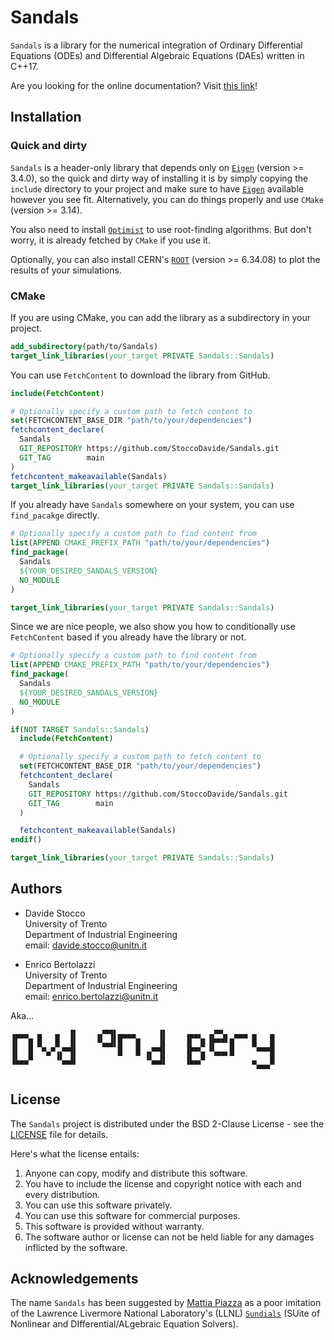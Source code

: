 # Sandals

`Sandals` is a library for the numerical integration of Ordinary Differential Equations (ODEs) and Differential Algebraic Equations (DAEs) written in C++17.

Are you looking for the online documentation? Visit [this link](https://stoccodavide.github.io/Sandals/)!

## Installation

### Quick and dirty

`Sandals` is a header-only library that depends only on [`Eigen`](https://eigen.tuxfamily.org/index.php?title=Main_Page) (version >= 3.4.0), so the quick and dirty way of installing it is by simply copying the `include` directory to your project and make sure to have [`Eigen`](https://eigen.tuxfamily.org/index.php?title=Main_Page) available however you see fit. Alternatively, you can do things properly and use `CMake` (version >= 3.14).

You also need to install [`Optimist`](https://stoccodavide.github.io/Optimist/) to use root-finding algorithms. But don't worry, it is already fetched by `CMake` if you use it.

Optionally, you can also install CERN's [`ROOT`](https://root.cern.ch) (version >= 6.34.08) to plot the results of your simulations.

### CMake

If you are using CMake, you can add the library as a subdirectory in your project.

```cmake
add_subdirectory(path/to/Sandals)
target_link_libraries(your_target PRIVATE Sandals::Sandals)
```

You can use `FetchContent` to download the library from GitHub.

```cmake
include(FetchContent)

# Optionally specify a custom path to fetch content to
set(FETCHCONTENT_BASE_DIR "path/to/your/dependencies")
fetchcontent_declare(
  Sandals
  GIT_REPOSITORY https://github.com/StoccoDavide/Sandals.git
  GIT_TAG        main
)
fetchcontent_makeavailable(Sandals)
target_link_libraries(your_target PRIVATE Sandals::Sandals)
```

If you already have `Sandals` somewhere on your system, you can use `find_pacakge` directly.

```cmake
# Optionally specify a custom path to find content from
list(APPEND CMAKE_PREFIX_PATH "path/to/your/dependencies")
find_package(
  Sandals
  ${YOUR_DESIRED_SANDALS_VERSION}
  NO_MODULE
)

target_link_libraries(your_target PRIVATE Sandals::Sandals)
```

Since we are nice people, we also show you how to conditionally use `FetchContent` based if you already have the library or not.

```cmake
# Optionally specify a custom path to find content from
list(APPEND CMAKE_PREFIX_PATH "path/to/your/dependencies")
find_package(
  Sandals
  ${YOUR_DESIRED_SANDALS_VERSION}
  NO_MODULE
)

if(NOT TARGET Sandals::Sandals)
  include(FetchContent)

  # Optionally specify a custom path to fetch content to
  set(FETCHCONTENT_BASE_DIR "path/to/your/dependencies")
  fetchcontent_declare(
    Sandals
    GIT_REPOSITORY https://github.com/StoccoDavide/Sandals.git
    GIT_TAG        main
  )

  fetchcontent_makeavailable(Sandals)
endif()

target_link_libraries(your_target PRIVATE Sandals::Sandals)
```

## Authors

- Davide Stocco <br>
  University of Trento <br>
  Department of Industrial Engineering <br>
  email: davide.stocco@unitn.it

- Enrico Bertolazzi <br>
  University of Trento <br>
  Department of Industrial Engineering <br>
  email: enrico.bertolazzi@unitn.it

Aka...

```
▗▄▄▄  ▄   ▄  ▐▌    ▗▞▀▜▌▄▄▄▄     ▐▌    ▗▄▄▖ ▗▞▀▚▖ ▄▄▄ ▄   ▄
▐▌  █ █   █  ▐▌    ▝▚▄▟▌█   █    ▐▌    ▐▌ ▐▌▐▛▀▀▘█    █   █
▐▌  █  ▀▄▀▗▞▀▜▌         █   █ ▗▞▀▜▌    ▐▛▀▚▖▝▚▄▄▖█     ▀▀▀█
▐▙▄▄▀     ▝▚▄▟▌               ▝▚▄▟▌    ▐▙▄▞▘          ▄   █
                                                       ▀▀▀
```

## License

The `Sandals` project is distributed under the BSD 2-Clause License - see the [LICENSE](https://StoccoDavide.github.io/Sandals/LICENSE) file for details.

Here's what the license entails:

1. Anyone can copy, modify and distribute this software.
2. You have to include the license and copyright notice with each and every distribution.
3. You can use this software privately.
4. You can use this software for commercial purposes.
5. This software is provided without warranty.
6. The software author or license can not be held liable for any damages inflicted by the software.

## Acknowledgements

The name `Sandals` has been suggested by [Mattia Piazza](https://github.com/Mattiapzz) as a poor imitation of the Lawrence Livermore National Laboratory's (LLNL) [`Sundials`](https://computing.llnl.gov/projects/sundials) (SUite of Nonlinear and DIfferential/ALgebraic Equation Solvers).
